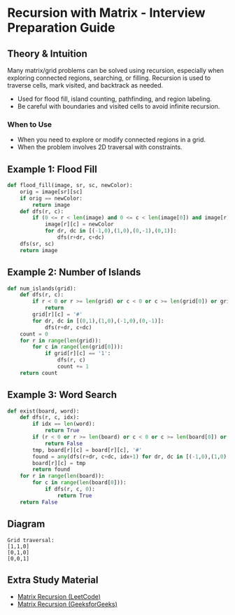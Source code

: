 # Recursion with Matrix - Interview Preparation Guide

## Theory & Intuition
Many matrix/grid problems can be solved using recursion, especially when exploring connected regions, searching, or filling. Recursion is used to traverse cells, mark visited, and backtrack as needed.

- Used for flood fill, island counting, pathfinding, and region labeling.
- Be careful with boundaries and visited cells to avoid infinite recursion.

### When to Use
- When you need to explore or modify connected regions in a grid.
- When the problem involves 2D traversal with constraints.

## Example 1: Flood Fill
```python
def flood_fill(image, sr, sc, newColor):
    orig = image[sr][sc]
    if orig == newColor:
        return image
    def dfs(r, c):
        if (0 <= r < len(image) and 0 <= c < len(image[0]) and image[r][c] == orig):
            image[r][c] = newColor
            for dr, dc in [(-1,0),(1,0),(0,-1),(0,1)]:
                dfs(r+dr, c+dc)
    dfs(sr, sc)
    return image
```

## Example 2: Number of Islands
```python
def num_islands(grid):
    def dfs(r, c):
        if r < 0 or r >= len(grid) or c < 0 or c >= len(grid[0]) or grid[r][c] != '1':
            return
        grid[r][c] = '#'
        for dr, dc in [(0,1),(1,0),(-1,0),(0,-1)]:
            dfs(r+dr, c+dc)
    count = 0
    for r in range(len(grid)):
        for c in range(len(grid[0])):
            if grid[r][c] == '1':
                dfs(r, c)
                count += 1
    return count
```

## Example 3: Word Search
```python
def exist(board, word):
    def dfs(r, c, idx):
        if idx == len(word):
            return True
        if (r < 0 or r >= len(board) or c < 0 or c >= len(board[0]) or board[r][c] != word[idx]):
            return False
        tmp, board[r][c] = board[r][c], '#'
        found = any(dfs(r+dr, c+dc, idx+1) for dr, dc in [(-1,0),(1,0),(0,-1),(0,1)])
        board[r][c] = tmp
        return found
    for r in range(len(board)):
        for c in range(len(board[0])):
            if dfs(r, c, 0):
                return True
    return False
```

## Diagram
```
Grid traversal:
[1,1,0]
[0,1,0]
[0,0,1]
```

## Extra Study Material
- [Matrix Recursion (LeetCode)](https://leetcode.com/tag/matrix/)
- [Matrix Recursion (GeeksforGeeks)](https://www.geeksforgeeks.org/matrix-questions-for-interviews/)
